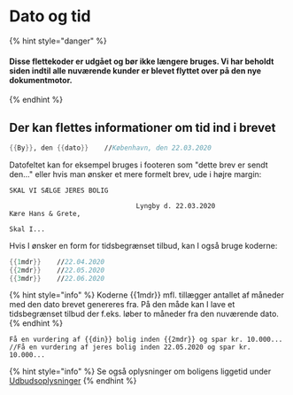 # Dato og tid

{% hint style="danger" %}
#### Disse flettekoder er udgået og bør ikke længere bruges. Vi har beholdt siden indtil alle nuværende kunder er blevet flyttet over på den nye dokumentmotor.
{% endhint %}

## Der kan flettes informationer om tid ind i brevet

```fsharp
{{By}}, den {{dato}}    //København, den 22.03.2020
```

Datofeltet kan for eksempel bruges i footeren som "dette brev er sendt den..." eller hvis man ønsker et mere formelt brev, ude i højre margin:

```aspnet
SKAL VI SÆLGE JERES BOLIG
                                
                                Lyngby d. 22.03.2020
Kære Hans & Grete,

Skal I...
```

Hvis I ønsker en form for tidsbegrænset tilbud, kan I også bruge koderne:

```fsharp
{{1mdr}}    //22.04.2020
{{2mdr}}    //22.05.2020
{{3mdr}}    //22.06.2020
```

{% hint style="info" %}
Koderne \{{1mdr\}} mfl. tillægger antallet af måneder med den dato brevet genereres fra. På den måde kan I lave et tidsbegrænset tilbud der f.eks. løber to måneder fra den nuværende dato.
{% endhint %}

```aspnet
Få en vurdering af {{din}} bolig inden {{2mdr}} og spar kr. 10.000...
//Få en vurdering af jeres bolig inden 22.05.2020 og spar kr. 10.000...
```

{% hint style="info" %}
Se også oplysninger om boligens liggetid under [Udbudsoplysninger](udbudsoplysninger.md)
{% endhint %}

